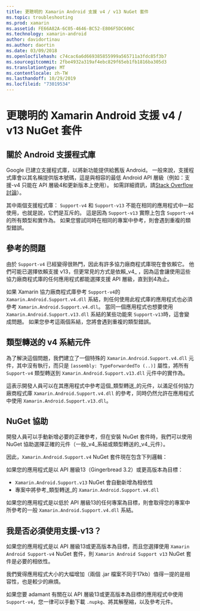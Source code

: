 ```yaml
---
title: 更聰明的 Xamarin Android 支援 v4 / v13 NuGet 套件
ms.topic: troubleshooting
ms.prod: xamarin
ms.assetid: FE66A82A-6C05-4646-BC52-E806F5DC606C
ms.technology: xamarin-android
author: davidortinau
ms.author: daortin
ms.date: 03/09/2018
ms.openlocfilehash: c74cac6a6d669385855999a565711a3fdc85f3b7
ms.sourcegitcommit: 2fbe4932a319af4ebc829f65eb1fb1816ba305d3
ms.translationtype: MT
ms.contentlocale: zh-TW
ms.lasthandoff: 10/29/2019
ms.locfileid: "73019534"
---
```

# <a name="smarter-xamarin-android-support-v4--v13-nuget-packages"></a>更聰明的 Xamarin Android 支援 v4 / v13 NuGet 套件

## <a name="about-the-android-support-libraries"></a>關於 Android 支援程式庫

Google 已建立支援程式庫，以將新功能提供給舊版 Android。 一般來說，支援程式庫會以其名稱提供版本號碼，這是與相容的最低 Android API 層級（例如：支援-v4 只能在 API 層級4和更新版本上使用）。 如需詳細資訊，請[Stack Overflow 討論](https://stackoverflow.com/questions/9926403/android-support-package-compatibility-library-use-v4-or-v13)）。 

其中兩個支援程式庫： `Support-v4` 和 `Support-v13` 不能在相同的應用程式中一起使用，也就是說，它們是互斥的。 這是因為 `Support-v13` 實際上包含 `Support-v4`的所有類型和實作為。 如果您嘗試同時在相同的專案中參考，則會遇到重複的類型錯誤。

## <a name="problems-with-referencing"></a>參考的問題

由於 `Support-v4` 已經變得很熱門，因此有許多協力廠商程式庫現在會依賴它。 他們可能已選擇依賴支援 v13，但更常見的方式是依賴_v4_ ，因為這會讓使用這些協力廠商程式庫的任何應用程式都能選擇支援 API 層級，直到到4為止。

如果 Xamarin 協力廠商程式庫參考 `Support-v4`的 `Xamarin.Android.Support.v4.dll` 系結，則任何使用此程式庫的應用程式也必須參考 `Xamarin.Android.Support.v4.dll`。 當同一個應用程式也想要使用 `Xamarin.Android.Support.v13.dll` 系結的某些功能來 `Support-v13`時，這會變成問題。 如果您參考這兩個系結，您將會遇到重複的類型錯誤。

## <a name="type-forwarded-v4-binding-assembly"></a>類型轉送的 v4 系結元件

為了解決這個問題，我們建立了一個特殊的 `Xamarin.Android.Support.v4.dll` 元件，其中沒有執行，而只是 `[assembly: TypeForwardedTo (..)]` 屬性，將所有 `Support-v4` 類型轉送到 `Xamarin.Android.Support.v13.dll` 元件中的實作為。

這表示開發人員可以在其應用程式中參考這個_類型轉送_的元件，以滿足任何協力廠商程式庫 `Xamarin.Android.Support.v4.dll` 的參考，同時仍然允許在應用程式中使用 `Xamarin.Android.Support.v13.dll`。

## <a name="nuget-assistance"></a>NuGet 協助

開發人員可以手動新增必要的正確參考，但在安裝 NuGet 套件時，我們可以使用 NuGet 協助選擇正確的元件（一般_v4_系結或類型轉送的_v4_元件）。

因此，`Xamarin.Android.Support.v4` NuGet 套件現在包含下列邏輯：

如果您的應用程式是以 API 層級13（Gingerbread 3.2）或更高版本為目標：

* `Xamarin.Android.Support.v13` NuGet 會自動新增為相依性
* 專案中將參考_類型轉送_的 `Xamarin.Android.Support.v4.dll`

如果您的應用程式是以低於 API 層級13的任何專案為目標，則會取得您的專案中所參考的一般 `Xamarin.Android.Support.v4.dll` 系結。

## <a name="do-i-have-to-use-support-v13"></a>我是否必須使用支援-v13？

如果您的應用程式是以 API 層級13或更高版本為目標，而且您選擇使用 `Xamarin Android Support-v4` NuGet 套件，則 `Xamarin Android Support v13` NuGet 套件是必要的相依性。

我們覺得應用程式大小的大幅增加（兩個 .jar 檔案不同于17kb）值得一提的是相容性，也是較少的麻煩。

如果您要 adamant 有關在以 API 層級13或更高版本為目標的應用程式中使用 `Support-v4`，您一律可以手動下載 `.nupkg`、將其解壓縮，以及參考元件。
